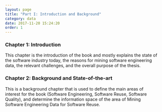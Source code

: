 ```yaml
---
layout: page
title: "Part I: Introduction and Background"
category: data
date: 2017-11-20 15:24:20
order: 1
---
```


### Chapter 1: Introduction
This chapter is the introduction of the book and mostly explains the
state of the software industry today, the reasons for mining software
engineering data, the relevant challenges, and the overall purpose of the thesis.


### Chapter 2: Background and State-of-the-art
This is a background chapter that is used to define the main areas of interest for the
book (Software Engineering, Software Reuse, Software Quality), and determine
the information space of the area of Mining Software Engineering Data for Software Reuse.

